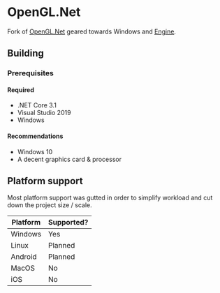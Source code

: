 # OpenGL.Net

Fork of [OpenGL.Net](https://github.com/luca-piccioni/OpenGL.Net) geared towards Windows and [Engine](https://github.com/xezno/Engine).

## Building

### Prerequisites

#### Required

- .NET Core 3.1
- Visual Studio 2019
- Windows

#### Recommendations

- Windows 10
- A decent graphics card & processor

## Platform support

Most platform support was gutted in order to simplify workload and cut down the project size / scale.

|Platform   |Supported? |
|-----------|-----------|
|Windows    |Yes        |
|Linux      |Planned    |
|Android    |Planned    |
|MacOS      |No         |
|iOS        |No         |
